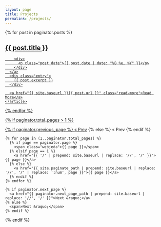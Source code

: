 ```yaml
---
layout: page
title: Projects
permalink: /projects/
---
```


<div class="posts">
  {% for post in paginator.posts %}
    <article class="post">
      <a href="{{ site.baseurl }}{{ post.url }}">
        <h1>{{ post.title }}</h1>

        <div>
          <p class="post_date">{{ post.date | date: "%B %e, %Y" }}</p>
        </div>
      </a>
      <div class="entry">
        {{ post.excerpt }}
      </div>

      <a href="{{ site.baseurl }}{{ post.url }}" class="read-more">Read More</a>
    </article>
  {% endfor %}

  <!-- pagination -->
  {% if paginator.total_pages > 1 %}
  <div class="pagination">
    {% if paginator.previous_page %}
      <a href="{{ paginator.previous_page_path | prepend: site.baseurl | replace: '//', '/' }}">&laquo; Prev</a>
    {% else %}
      <span>&laquo; Prev</span>
    {% endif %}

    {% for page in (1..paginator.total_pages) %}
      {% if page == paginator.page %}
        <span class="webjeda">{{ page }}</span>
      {% elsif page == 1 %}
        <a href="{{ '/' | prepend: site.baseurl | replace: '//', '/' }}">{{ page }}</a>
      {% else %}
        <a href="{{ site.paginate_path | prepend: site.baseurl | replace: '//', '/' | replace: ':num', page }}">{{ page }}</a>
      {% endif %}
    {% endfor %}

    {% if paginator.next_page %}
      <a href="{{ paginator.next_page_path | prepend: site.baseurl | replace: '//', '/' }}">Next &raquo;</a>
    {% else %}
      <span>Next &raquo;</span>
    {% endif %}
  </div>
  {% endif %}
</div>
